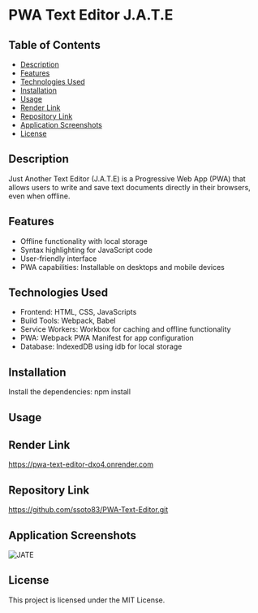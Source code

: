 # PWA Text Editor J.A.T.E

## Table of Contents  
- [Description](#description)
- [Features](#features)
- [Technologies Used](#technologies-used)
- [Installation](#installation)
- [Usage](#usage)
- [Render Link](#render-link)  
- [Repository Link](#repository-link)
- [Application Screenshots](#application-screenshot)
- [License](#license)   


## Description    
Just Another Text Editor (J.A.T.E) is a Progressive Web App (PWA) that allows users to write and save text documents directly in their browsers, even when offline.   

## Features  
* Offline functionality with local storage  
* Syntax highlighting for JavaScript code  
* User-friendly interface  
* PWA capabilities: Installable on desktops and mobile devices  

## Technologies Used  
- Frontend: HTML, CSS, JavaScripts 
- Build Tools: Webpack, Babel  
- Service Workers: Workbox for caching and offline functionality  
- PWA: Webpack PWA Manifest for app configuration  
- Database: IndexedDB using idb for local storage  

## Installation   
Install the dependencies:
npm install  

## Usage  


## Render Link  
https://pwa-text-editor-dxo4.onrender.com

## Repository Link  
https://github.com/ssoto83/PWA-Text-Editor.git  

## Application Screenshots  
![JATE](./Develop/assets/users-route.png)    

## License  
This project is licensed under the MIT License.   
